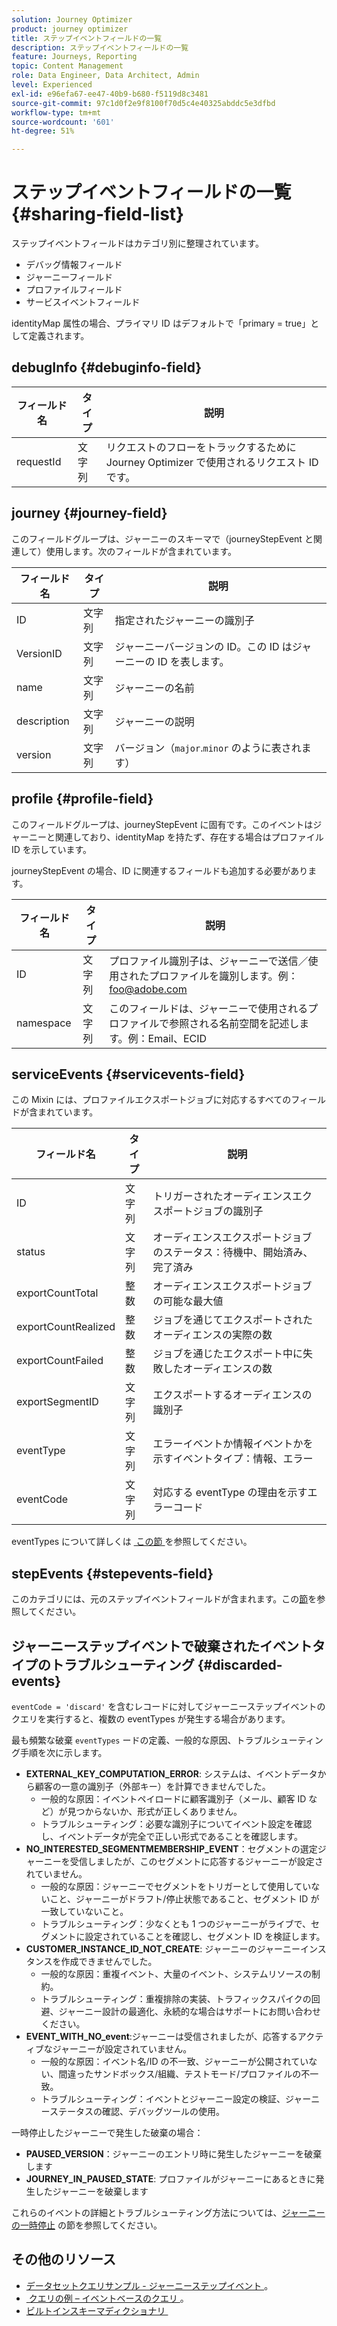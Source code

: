 ```yaml
---
solution: Journey Optimizer
product: journey optimizer
title: ステップイベントフィールドの一覧
description: ステップイベントフィールドの一覧
feature: Journeys, Reporting
topic: Content Management
role: Data Engineer, Data Architect, Admin
level: Experienced
exl-id: e96efa67-ee47-40b9-b680-f5119d8c3481
source-git-commit: 97c1d0f2e9f8100f70d5c4e40325abddc5e3dfbd
workflow-type: tm+mt
source-wordcount: '601'
ht-degree: 51%

---
```


# ステップイベントフィールドの一覧 {#sharing-field-list}

ステップイベントフィールドはカテゴリ別に整理されています。

* デバッグ情報フィールド
* ジャーニーフィールド
* プロファイルフィールド
* サービスイベントフィールド

identityMap 属性の場合、プライマリ ID はデフォルトで「primary = true」として定義されます。

## debugInfo {#debuginfo-field}

| フィールド名 | タイプ | 説明 |
|---|---|------------|
| requestId | 文字列 | リクエストのフローをトラックするために Journey Optimizer で使用されるリクエスト ID です。 |

## journey {#journey-field}

このフィールドグループは、ジャーニーのスキーマで（journeyStepEvent と関連して）使用します。次のフィールドが含まれています。

| フィールド名 | タイプ | 説明 |
|---|---|------------|
| ID | 文字列 | 指定されたジャーニーの識別子 |
| VersionID | 文字列 | ジャーニーバージョンの ID。この ID はジャーニーの ID を表します。 |
| name | 文字列 | ジャーニーの名前 |
| description | 文字列 | ジャーニーの説明 |
| version | 文字列 | バージョン（`major`.`minor` のように表されます） |

## profile {#profile-field}

このフィールドグループは、journeyStepEvent に固有です。このイベントはジャーニーと関連しており、identityMap を持たず、存在する場合はプロファイル ID を示しています。

journeyStepEvent の場合、ID に関連するフィールドも追加する必要があります。

| フィールド名 | タイプ | 説明 |
|---|---|------------|
| ID | 文字列 | プロファイル識別子は、ジャーニーで送信／使用されたプロファイルを識別します。例：foo@adobe.com |
| namespace | 文字列 | このフィールドは、ジャーニーで使用されるプロファイルで参照される名前空間を記述します。例：Email、ECID |

## serviceEvents {#servicevents-field}

この Mixin には、プロファイルエクスポートジョブに対応するすべてのフィールドが含まれています。

| フィールド名 | タイプ | 説明 |
|---|---|------------|
| ID | 文字列 | トリガーされたオーディエンスエクスポートジョブの識別子 |
| status | 文字列 | オーディエンスエクスポートジョブのステータス：待機中、開始済み、完了済み |
| exportCountTotal | 整数 | オーディエンスエクスポートジョブの可能な最大値 |
| exportCountRealized | 整数 | ジョブを通じてエクスポートされたオーディエンスの実際の数 |
| exportCountFailed | 整数 | ジョブを通じたエクスポート中に失敗したオーディエンスの数 |
| exportSegmentID | 文字列 | エクスポートするオーディエンスの識別子 |
| eventType | 文字列 | エラーイベントか情報イベントかを示すイベントタイプ：情報、エラー |
| eventCode | 文字列 | 対応する eventType の理由を示すエラーコード |

eventTypes について詳しくは [&#x200B; この節 &#x200B;](#discarded-events) を参照してください。

## stepEvents {#stepevents-field}

このカテゴリには、元のステップイベントフィールドが含まれます。この[節](../reports/sharing-legacy-fields.md)を参照してください。


## ジャーニーステップイベントで破棄されたイベントタイプのトラブルシューティング  {#discarded-events}

`eventCode = 'discard'` を含むレコードに対してジャーニーステップイベントのクエリを実行すると、複数の eventTypes が発生する場合があります。

最も頻繁な破棄 `eventTypes` ードの定義、一般的な原因、トラブルシューティング手順を次に示します。

* **EXTERNAL_KEY_COMPUTATION_ERROR**: システムは、イベントデータから顧客の一意の識別子（外部キー）を計算できませんでした。
   * 一般的な原因：イベントペイロードに顧客識別子（メール、顧客 ID など）が見つからないか、形式が正しくありません。
   * トラブルシューティング：必要な識別子についてイベント設定を確認し、イベントデータが完全で正しい形式であることを確認します。
* **NO_INTERESTED_SEGMENTMEMBERSHIP_EVENT**：セグメントの選定ジャーニーを受信しましたが、このセグメントに応答するジャーニーが設定されていません。
   * 一般的な原因：ジャーニーでセグメントをトリガーとして使用していないこと、ジャーニーがドラフト/停止状態であること、セグメント ID が一致していないこと。
   * トラブルシューティング：少なくとも 1 つのジャーニーがライブで、セグメントに設定されていることを確認し、セグメント ID を検証します。
* **CUSTOMER_INSTANCE_ID_NOT_CREATE**: ジャーニーのジャーニーインスタンスを作成できませんでした。
   * 一般的な原因：重複イベント、大量のイベント、システムリソースの制約。
   * トラブルシューティング：重複排除の実装、トラフィックスパイクの回避、ジャーニー設計の最適化、永続的な場合はサポートにお問い合わせください。
* **EVENT_WITH_NO_event**:ジャーニーは受信されましたが、応答するアクティブなジャーニーが設定されていません。
   * 一般的な原因：イベント名/ID の不一致、ジャーニーが公開されていない、間違ったサンドボックス/組織、テストモード/プロファイルの不一致。
   * トラブルシューティング：イベントとジャーニー設定の検証、ジャーニーステータスの確認、デバッグツールの使用。

一時停止したジャーニーで発生した破棄の場合：

* **PAUSED_VERSION**：ジャーニーのエントリ時に発生したジャーニーを破棄します
* **JOURNEY_IN_PAUSED_STATE**: プロファイルがジャーニーにあるときに発生したジャーニーを破棄します

これらのイベントの詳細とトラブルシューティング方法については、[ジャーニーの一時停止 &#x200B;](../building-journeys/journey-pause.md#troubleshoot-profile-discards-in-paused-journeys) の節を参照してください。

## その他のリソース

* [&#x200B; データセットクエリサンプル - ジャーニーステップイベント &#x200B;](../data/datasets-query-examples.md#journey-step-event)。
* [&#x200B; クエリの例 – イベントベースのクエリ &#x200B;](query-examples.md#event-based-queries)。
* [&#x200B; ビルトインスキーマディクショナリ &#x200B;](https://experienceleague.adobe.com/tools/ajo-schemas/schema-dictionary.html?lang=ja)

